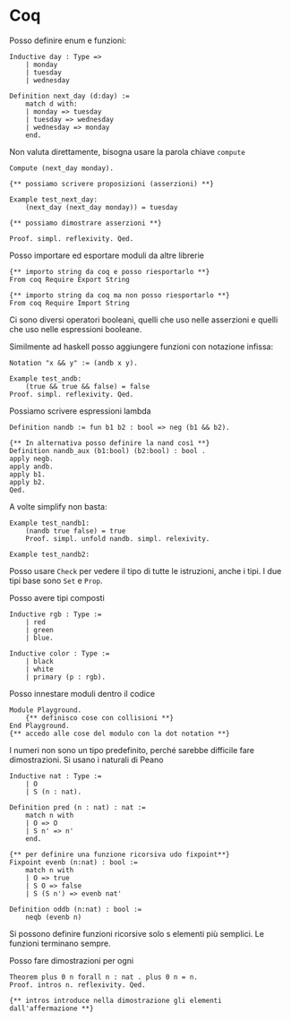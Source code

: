 # Coq

Posso definire enum e funzioni:

```coq
Inductive day : Type =>
    | monday
    | tuesday
    | wednesday

Definition next_day (d:day) :=
    match d with:
    | monday => tuesday
    | tuesday => wednesday
    | wednesday => monday
    end.
```

Non valuta direttamente, bisogna usare la parola chiave `compute`

```coq
Compute (next_day monday).
```


```coq
{** possiamo scrivere proposizioni (asserzioni) **}

Example test_next_day:
    (next_day (next_day monday)) = tuesday

{** possiamo dimostrare asserzioni **}

Proof. simpl. reflexivity. Qed.
```

Posso importare ed esportare moduli da altre librerie

```coq
{** importo string da coq e posso riesportarlo **}
From coq Require Export String

{** importo string da coq ma non posso riesportarlo **}
From coq Require Import String
```

Ci sono diversi operatori booleani, quelli che uso nelle asserzioni e quelli che uso nelle espressioni booleane.

Similmente ad haskell posso aggiungere funzioni con notazione infissa:

```coq
Notation "x && y" := (andb x y).

Example test_andb:
    (true && true && false) = false
Proof. simpl. reflexivity. Qed.
```

Possiamo scrivere espressioni lambda
```coq
Definition nandb := fun b1 b2 : bool => neg (b1 && b2).

{** In alternativa posso definire la nand così **}
Definition nandb_aux (b1:bool) (b2:bool) : bool .
apply negb.
apply andb.
apply b1.
apply b2.
Qed.
```

A volte simplify non basta:
```coq
Example test_nandb1:
    (nandb true false) = true
    Proof. simpl. unfold nandb. simpl. relexivity.

Example test_nandb2:

```

Posso usare `Check` per vedere il tipo di tutte le istruzioni, anche i tipi.
I due tipi base sono `Set` e `Prop`.

Posso avere tipi composti
```coq
Inductive rgb : Type :=
    | red
    | green
    | blue.

Inductive color : Type :=
    | black
    | white
    | primary (p : rgb).
```

Posso innestare moduli dentro il codice
```coq
Module Playground.
    {** definisco cose con collisioni **}
End Playground.
{** accedo alle cose del modulo con la dot notation **}
```

I numeri non sono un tipo predefinito, perché sarebbe difficile fare dimostrazioni.
Si usano i naturali di Peano
```coq
Inductive nat : Type :=
    | O
    | S (n : nat).

Definition pred (n : nat) : nat :=
    match n with
    | O => O
    | S n' => n'
    end.

{** per definire una funzione ricorsiva udo fixpoint**}
Fixpoint evenb (n:nat) : bool :=
    match n with
    | O => true
    | S O => false
    | S (S n') => evenb nat'

Definition oddb (n:nat) : bool :=
    neqb (evenb n)
```

Si possono definire funzioni ricorsive solo s elementi più semplici. Le funzioni terminano sempre.

Posso fare dimostrazioni per ogni
```coq
Theorem plus 0 n forall n : nat . plus 0 n = n.
Proof. intros n. reflexivity. Qed.

{** intros introduce nella dimostrazione gli elementi dall'affermazione **}
```